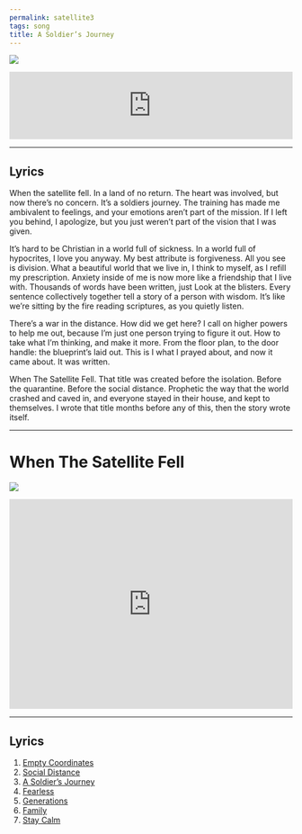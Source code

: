 ```yaml
---
permalink: satellite3
tags: song
title: A Soldier’s Journey
---
```


![][image-1]

<iframe style="border: 0; width: 100%; height: 120px;" src="https://bandcamp.com/EmbeddedPlayer/album=2462917108/size=large/bgcol=ffffff/linkcol=63b2cc/tracklist=false/artwork=none/track=1086003245/transparent=true/" seamless><a href="https://nashp.bandcamp.com/album/when-the-satellite-fell">When The Satellite Fell by Nash Pitre</a></iframe>

---- 

## Lyrics

When the satellite fell. In a land of no return. The heart was involved, but now there’s no concern. It’s a soldiers journey. The training has made me ambivalent to feelings, and your emotions aren’t part of the mission. If I left you behind, I apologize, but you just weren’t part of the vision that I was given.

It’s hard to be Christian in a world full of sickness. In a world full of hypocrites, I love you anyway. My best attribute is forgiveness. All you see is division. What a beautiful world that we live in, I think to myself, as I refill my prescription. Anxiety inside of me is now more like a friendship that I live with. Thousands of words have been written, just Look at the blisters. Every sentence collectively together tell a story of a person with wisdom. It’s like we’re sitting by the fire reading scriptures, as you quietly listen.

There’s a war in the distance. How did we get here? I call on higher powers to help me out, because I’m just one person trying to figure it out. How to take what I’m thinking, and make it more. From the floor plan, to the door handle: the blueprint’s laid out. This is I what I prayed about, and now it came about. It was written.

When The Satellite Fell. That title was created before the isolation. Before the quarantine. Before the social distance. Prophetic the way that the world crashed and caved in, and everyone stayed in their house, and kept to themselves. I wrote that title months before any of this, then the story wrote itself.

---- 

# When The Satellite Fell

![][image-2]

<iframe style="border: 0; width: 100%; height: 373px;" src="https://bandcamp.com/EmbeddedPlayer/album=2462917108/size=large/bgcol=ffffff/linkcol=63b2cc/artwork=none/transparent=true/" seamless><a href="https://nashp.bandcamp.com/album/when-the-satellite-fell">When The Satellite Fell by Nash Pitre</a></iframe>

---- 

## Lyrics

1. [Empty Coordinates][1]
2. [Social Distance][2]
3. [A Soldier’s Journey][3]
4. [Fearless][4]
5. [Generations][5]
6. [Family][6]
7. [Stay Calm][7]

[1]:	satellite1
[2]:	satellite2
[3]:	satellite3
[4]:	satellite4
[5]:	satellite5
[6]:	satellite6
[7]:	satellite7

[image-1]:	https://i.imgur.com/iKQTNDf.jpg
[image-2]:	https://i.imgur.com/iKQTNDf.jpg
